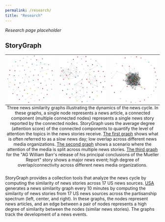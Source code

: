```yaml
---
permalink: /research/
title: "Research"
---
```


*Research page placeholder*

## StoryGraph

<table align="center">
    <tr>
      <td>
        <a href="/storygraph/graphs/usa/#cursor=98&hist=1440&t=2019-03-21T16:26:25" target="_blank" title="Click me! Slow news cycle story graph">
          <img src="/images/research/sample_graph_1.png" alt="Slow news cycle story graph" class="img">
        </a>
      </td>
      <td>
        <a href="/storygraph/graphs/usa/#cursor=115&hist=1440&t=2019-11-17T19:15:38" target="_blank" title="Click me! Split attention story graph">
          <img src="/images/research/sample_graph_2.png" alt="Split attention story graph" class="img">
        </a>
      </td>
      <td>
        <a href="/storygraph/graphs/usa/#cursor=135&hist=1440&t=2019-03-24T22:32:21" target="_blank" title="Click me! Mueller report story graph">
          <img src="/images/research/sample_graph_3.png" alt="Mueller report story graph" class="img">
        </a>
      </td>
    </tr>
    <caption align="bottom">Three news similarity graphs illustrating the dynamics of the news cycle. In these graphs, a single node represents a news article, a connected component (multiple connected nodes) represents a single news story reported by the connected nodes. StoryGraph uses the average degree (attention score) of the connected components to quantify the level of attention the topics in the news stories receive. <a href="/storygraph/graphs/usa/#cursor=98&hist=1440&t=2019-03-21T16:26:25" target="_blank">The first graph</a> shows what is often referred to as a slow news day; low overlap across different news media organizations. <a href="/storygraph/graphs/usa/#cursor=115&hist=1440&t=2019-11-17T19:15:38" target="_blank">The second graph</a> shows a scenario where the attention of the media is split across multiple news stories. <a href="/storygraph/graphs/usa/#cursor=135&hist=1440&t=2019-03-24T22:32:21">The third graph</a> for the "AG William Barr's release of his principal conclusions of the Mueller Report" story shows a major news event; high degree of overlap/connectivity across different news media organizations.</caption>
    </table>

StoryGraph provides a collection tools that analyze the news cycle by computing the similarity of news stories across 17 US news sources. [USA](https://web.archive.org/storygraph/graphs/usa/) generates a news similarity graph every 10 minutes by computing the similarity of news stories from 17 US news sources across the partisanship spectrum (left, center, and right). In these graphs, the nodes represent news articles, and an edge between a pair of nodes represents a high degree of similarity between the nodes (similar news stories). The graphs track the development of a news events.